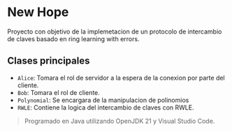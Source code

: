 # New Hope

Proyecto con objetivo de la implemetacion de un protocolo de intercambio de claves basado en ring learning with errors.

## Clases principales

- `Alice`: Tomara el rol de servidor a la espera de la conexion por parte del cliente.
- `Bob`: Tomara el rol de cliente.
- `Polynomial`: Se encargara de la manipulacion de polinomios
- `RWLE`: Contiene la logica del intercambio de claves con RWLE.

> Programado en Java utilizando OpenJDK 21 y Visual Studio Code.
